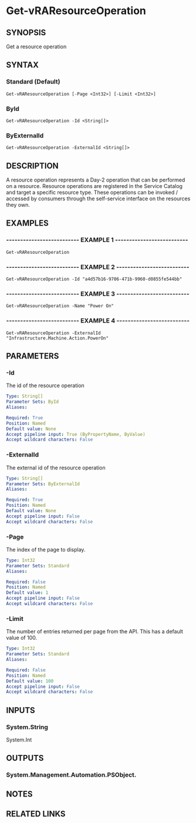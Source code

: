 # Get-vRAResourceOperation

## SYNOPSIS
Get a resource operation

## SYNTAX

### Standard (Default)
```
Get-vRAResourceOperation [-Page <Int32>] [-Limit <Int32>]
```

### ById
```
Get-vRAResourceOperation -Id <String[]>
```

### ByExternalId
```
Get-vRAResourceOperation -ExternalId <String[]>
```

## DESCRIPTION
A resource operation represents a Day-2 operation that can be performed on a resource. 
Resource operations are registered in the Service Catalog and target a specific resource type. 
These operations can be invoked / accessed by consumers through the self-service interface on the resources they own.

## EXAMPLES

### -------------------------- EXAMPLE 1 --------------------------
```
Get-vRAResourceOperation
```

### -------------------------- EXAMPLE 2 --------------------------
```
Get-vRAResourceOperation -Id "a4d57b16-9706-471b-9960-d0855fe544bb"
```

### -------------------------- EXAMPLE 3 --------------------------
```
Get-vRAResourceOperation -Name "Power On"
```

### -------------------------- EXAMPLE 4 --------------------------
```
Get-vRAResourceOperation -ExternalId "Infrastructure.Machine.Action.PowerOn"
```

## PARAMETERS

### -Id
The id of the resource operation

```yaml
Type: String[]
Parameter Sets: ById
Aliases: 

Required: True
Position: Named
Default value: None
Accept pipeline input: True (ByPropertyName, ByValue)
Accept wildcard characters: False
```

### -ExternalId
The external id of the resource operation

```yaml
Type: String[]
Parameter Sets: ByExternalId
Aliases: 

Required: True
Position: Named
Default value: None
Accept pipeline input: False
Accept wildcard characters: False
```

### -Page
The index of the page to display.

```yaml
Type: Int32
Parameter Sets: Standard
Aliases: 

Required: False
Position: Named
Default value: 1
Accept pipeline input: False
Accept wildcard characters: False
```

### -Limit
The number of entries returned per page from the API.
This has a default value of 100.

```yaml
Type: Int32
Parameter Sets: Standard
Aliases: 

Required: False
Position: Named
Default value: 100
Accept pipeline input: False
Accept wildcard characters: False
```

## INPUTS

### System.String
System.Int

## OUTPUTS

### System.Management.Automation.PSObject.

## NOTES

## RELATED LINKS


